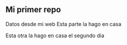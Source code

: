 ## Mi primer repo

Datos desde mi web
Esta parte la hago en casa

Esta otra la hago en casa el segundo dia
